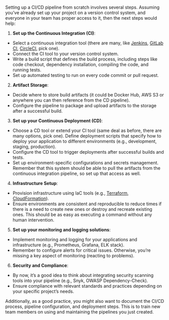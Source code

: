 Setting up a CI/CD pipeline from scratch involves several steps. Assuming you’ve already set up your project on a version control system, and everyone in your team has proper access to it, then the next steps would help:

1. **Set up the Continuous Integration (CI)**:
- Select a continuous integration tool (there are many, like [Jenkins](https://jenkins.io), [GitLab CI](https://about.gitlab.com), [CircleCI](https://circlecio.com), pick one).
- Connect the CI tool to your version control system.
- Write a build script that defines the build process, including steps like code checkout, dependency installation, compiling the code, and running tests.
- Set up automated testing to run on every code commit or pull request.

2. **Artifact Storage**:
- Decide where to store build artifacts (it could be Docker Hub, AWS S3 or anywhere you can then reference from the CD pipeline).
- Configure the pipeline to package and upload artifacts to the storage after a successful build.

3. **Set up your Continuous Deployment (CD)**:
- Choose a CD tool or extend your CI tool (same deal as before, there are many options, pick one).
Define deployment scripts that specify how to deploy your application to different environments (e.g., development, staging, production).
- Configure the CD tool to trigger deployments after successful builds and tests.
- Set up environment-specific configurations and secrets management.
Remember that this system should be able to pull the artifacts from the continuous integration pipeline, so set up that access as well.

4. **Infrastructure Setup**:
- Provision infrastructure using IaC tools (e.g., [Terraform](https://terraform.io), [CloudFormation](https://docs.aws.amazon.com/AWSCloudFormation/latest/UserGuide/Welcome.html)).
- Ensure environments are consistent and reproducible to reduce times if there is a need to create new ones or destroy and recreate existing ones. This should be as easy as executing a command without any human intervention.

5. **Set up your monitoring and logging solutions**:
- Implement monitoring and logging for your applications and infrastructure (e.g., Prometheus, Grafana, ELK stack).
- Remember to configure alerts for critical issues. Otherwise, you’re missing a key aspect of monitoring (reacting to problems).

6. **Security and Compliance**:
- By now, it’s a good idea to think about integrating security scanning tools into your pipeline (e.g., Snyk, OWASP Dependency-Check).
- Ensure compliance with relevant standards and practices depending on your specific project’s needs.

Additionally, as a good practice,  you might also want to document the CI/CD process, pipeline configuration, and deployment steps. This is to train new team members on using and maintaining the pipelines you just created.
